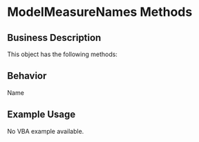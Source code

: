# ModelMeasureNames Methods

## Business Description
This object has the following methods:

## Behavior
Name

## Example Usage
No VBA example available.